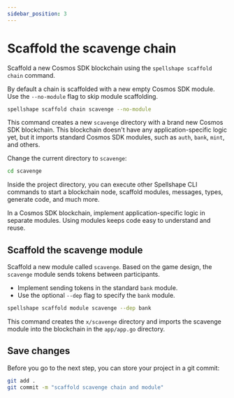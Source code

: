 ```yaml
---
sidebar_position: 3
---
```


# Scaffold the scavenge chain

Scaffold a new Cosmos SDK blockchain using the `spellshape scaffold chain` command.

By default a chain is scaffolded with a new empty Cosmos SDK module. Use the `--no-module` flag to skip module scaffolding.

```bash
spellshape scaffold chain scavenge --no-module
```

This command creates a new `scavenge` directory with a brand new Cosmos SDK blockchain. This blockchain doesn't have any application-specific logic yet, but it imports standard Cosmos SDK modules, such as `auth`, `bank`, `mint`, and others.

Change the current directory to `scavenge`:

```bash
cd scavenge
```

Inside the project directory, you can execute other Spellshape CLI commands to start a blockchain node, scaffold modules, messages, types, generate code, and much more.

In a Cosmos SDK blockchain, implement application-specific logic in separate modules. Using modules keeps code easy to understand and reuse.

## Scaffold the scavenge module

Scaffold a new module called `scavenge`. Based on the game design, the `scavenge` module sends tokens between participants. 

- Implement sending tokens in the standard `bank` module.
- Use the optional `--dep` flag to specify the `bank` module.

```bash
spellshape scaffold module scavenge --dep bank
```

This command creates the `x/scavenge` directory and imports the scavenge module into the blockchain in the `app/app.go` directory.

## Save changes

Before you go to the next step, you can store your project in a git commit:

```bash
git add .
git commit -m "scaffold scavenge chain and module"
```

